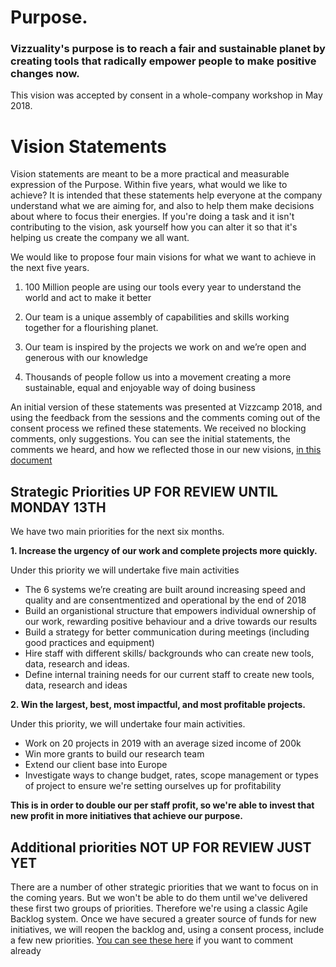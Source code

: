 # **Purpose.** 

### **Vizzuality's purpose is to reach a fair and sustainable planet by creating tools that radically empower people to make positive changes now.**

This vision was accepted by consent in a whole-company workshop in May 2018. 

# Vision Statements

Vision statements are meant to be a more practical and measurable expression of the Purpose. Within five years, what would we like to achieve? It is intended that these statements help everyone at the company understand what we are aiming for, and also to help them make decisions about where to focus their energies. If you're doing a task and it isn't contributing to the vision, ask yourself how you can alter it so that it's helping us create the company we all want. 

We would like to propose four main visions for what we want to achieve in the next five years. 

1. 100 Million people are using our tools every year to understand the world and act to make it better

2. Our team is a unique assembly of capabilities and skills working together for a flourishing planet.

3. Our team is inspired by the projects we work on and we’re open and generous with our knowledge

4. Thousands of people follow us into a movement creating a more sustainable, equal and enjoyable way of doing business

An initial version of these statements was presented at Vizzcamp 2018, and using the feedback from the sessions and the comments coming out of the consent process we refined these statements. We received no blocking comments, only suggestions. You can see the initial statements, the comments we heard, and how we reflected those in our new visions, [in this document](https://docs.google.com/document/d/1DW-VBXcWSFlFrvqnZUZALL4iT5G7tbxzXXBFUs23Dh4/edit)

## Strategic Priorities **UP FOR REVIEW UNTIL MONDAY 13TH**

We have two main priorities for the next six months. 

**1. Increase the urgency of our work and complete projects more quickly.**

Under this priority we will undertake five main activities

* The 6 systems we’re creating are built around increasing speed and quality and are consentmentized and operational by the end of 2018
* Build an organistional structure that empowers individual ownership of our work, rewarding positive behaviour and a drive towards our results	
* Build a strategy for better communication during meetings (including good practices and equipment)
* Hire staff with different skills/ backgrounds who can create new tools, data, research and ideas.
* Define internal training needs for our current staff to create new tools, data, research and ideas

**2. Win the largest, best, most impactful, and most profitable projects.**

Under this priority, we will undertake four main activities. 

* Work on 20 projects in 2019 with an average sized income of 200k
* Win more grants to build our research team
* Extend our client base into Europe
* Investigate ways to change budget, rates, scope management or types of project to ensure we're setting ourselves up for profitability

**This is in order to double our per staff profit, so we're able to invest that new profit in more initiatives that achieve our purpose.**


## Additional priorities **NOT UP FOR REVIEW JUST YET**
There are a number of other strategic priorities that we want to focus on in the coming years. But we won't be able to do them until we've delivered these first two groups of priorities. Therefore we're using a classic Agile Backlog system. Once we have secured a greater source of funds for new initiatives, we will reopen the backlog and, using a consent process, include a few new priorities. [You can see these here](https://docs.google.com/spreadsheets/d/1wJvU3uYNN4lS_mKdvLH2CMji61G-P5vKIIHMrvnFEek/edit#gid=798446450) if you want to comment already

